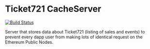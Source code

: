 # Ticket721 CacheServer

[![Build Status](https://travis-ci.org/Horyus/ticket721-cacheserver.svg?branch=develop)](https://travis-ci.org/Horyus/ticket721-cacheserver)

Server that stores data about Ticket721 (listing of sales and events) to prevent every dapp user from making lots of identical request on the Ethereum Public Nodes.
